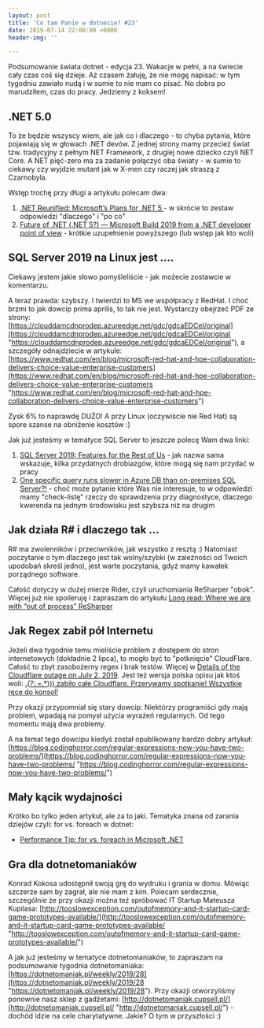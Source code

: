 ```yaml
---
layout: post
title: 'Co tam Panie w dotnecie? #23'
date: 2019-07-14 22:00:00 +0000
header-img: ''

---
```

Podsumowanie świata dotnet - edycja 23. Wakacje w pełni, a na świecie cały czas coś się dzieje. Aż czasem żałuję, że nie mogę napisać: w tym tygodniu zawiało nudą i w sumie to nie mam co pisać. No dobra po marudziłem, czas do pracy. Jedziemy z koksem!

## .NET 5.0

To że będzie wszyscy wiem, ale jak co i dlaczego - to chyba pytania, które pojawiają się w głowach .NET devów. Z jednej strony mamy przecież świat tzw. tradycyjny z pełnym NET Framework, z drugiej nowe dziecko czyli NET Core. A NET pięć-zero ma za zadanie połączyć  oba światy - w sumie to ciekawy czy wyjdzie mutant jak w X-men czy raczej jak straszą z Czarnobyla.

Wstęp trochę przy długi a artykułu polecam dwa:

1. [.NET Reunified: Microsoft’s Plans for .NET 5 ](https://msdn.microsoft.com/en-us/magazine/mt833477.aspx)- w skrócie to zestaw odpowiedzi "dlaczego" i "po co"
2. [Future of .NET (.NET 5?) — Microsoft Build 2019 from a .NET developer point of view](https://medium.com/capgemini-dynamics-365-team/future-of-net-net-5-microsoft-build-2019-from-a-net-developer-point-of-view-7a1158fb0691) - krótkie uzupełnienie powyższego (lub wstęp jak kto woli)

## SQL Server 2019 na Linux jest ....

Ciekawy jestem jakie słowo pomyśleliście - jak możecie zostawcie w komentarzu.

A teraz prawda: szybszy. I twierdzi to MS we współpracy z RedHat. I choć brzmi to jak dowcip prima aprilis, to tak nie jest. Wystarczy obejrzeć PDF ze strony: [https://clouddamcdnprodep.azureedge.net/gdc/gdcaEDCeI/original](https://clouddamcdnprodep.azureedge.net/gdc/gdcaEDCeI/original "https://clouddamcdnprodep.azureedge.net/gdc/gdcaEDCeI/original"), a szczegóły odnajdziecie w artykule: [https://www.redhat.com/en/blog/microsoft-red-hat-and-hpe-collaboration-delivers-choice-value-enterprise-customers](https://www.redhat.com/en/blog/microsoft-red-hat-and-hpe-collaboration-delivers-choice-value-enterprise-customers "https://www.redhat.com/en/blog/microsoft-red-hat-and-hpe-collaboration-delivers-choice-value-enterprise-customers")

Zysk 6% to naprawdę DUŻO! A przy Linux (oczywiście nie Red Hat) są spore szanse na obniżenie kosztów :)

Jak już jesteśmy w tematyce SQL Server to jeszcze polecę Wam dwa linki:

1. [SQL Server 2019: Features for the Rest of Us](https://www.red-gate.com/simple-talk/opinion/editorials/sql-server-2019-features-for-the-rest-of-us/) - jak nazwa sama wskazuje, kilka przydatnych drobiazgów, które mogą się nam przydać w pracy
2. [One specific query runs slower in Azure DB than on-premises SQL Server?!](https://techcommunity.microsoft.com/t5/Azure-Database-Support-Blog/One-specific-query-runs-slower-in-Azure-DB-than-on-premises-SQL/ba-p/751165) - choć może pytanie które Was nie interesuje, to w odpowiedzi mamy "check-listę" rzeczy do sprawdzenia przy diagnostyce, dlaczego kwerenda na jednym środowisku jest szybsza niż na drugim

## Jak działa R# i dlaczego tak ...

R# ma zwolenników i przeciwników, jak wszystko z resztą :) Natomiast poczytanie o tym dlaczego jest tak wolny/szybki (w zależności od Twoich upodobań skreśl jedno), jest warte poczytania, gdyż mamy kawałek porządnego software.

Całość dotyczy w dużej mierze Rider, czyli uruchomiania ReSharper "obok". Więcej już nie spoileruję i zapraszam do artykułu [Long read: Where we are with “out of process” ReSharper](https://blog.jetbrains.com/dotnet/2019/07/11/where-we-are-with-out-of-process-resharper/)

## Jak Regex zabił pół Internetu

Jeżeli dwa tygodnie temu mieliście problem z dostępem do stron internetowych (dokładnie 2 lipca), to mogło być to "potknięcie" CloudFlare. Całość to zbyt zasobożerny regex i brak testów. Więcej w [Details of the Cloudflare outage on July 2, 2019](https://blog.cloudflare.com/details-of-the-cloudflare-outage-on-july-2-2019/). Jest też wersja polska opisu jak ktoś woli: [.*(?:.*=.*))) zabiło całe Cloudflare. Przerywamy spotkanie! Wszystkie ręce do konsol!](https://sekurak.pl/zabilo-cale-cloudflare-przerywamy-spotkanie-wszystkie-rece-do-konsol/)

Przy okazji przypomniał się stary dowcip: Niektórzy programiści gdy mają problem, wpadają na pomysł użycia wyrażeń regularnych. Od tego momentu mają dwa problemy.

A na temat tego dowcipu kiedyś został opublikowany bardzo dobry artykuł: [https://blog.codinghorror.com/regular-expressions-now-you-have-two-problems/](https://blog.codinghorror.com/regular-expressions-now-you-have-two-problems/ "https://blog.codinghorror.com/regular-expressions-now-you-have-two-problems/")

## Mały kącik wydajności

Krótko bo tylko jeden artykuł, ale za to jaki. Tematyka znana od zarania dziejów czyli: for vs. foreach w dotnet: 

* [Performance Tip: for vs. foreach in Microsoft .NET]() 

## Gra dla dotnetomaniaków

Konrad Kokosa udostępnił swoją grę do wydruku i grania w domu. Mówiąc szczerze sam by zagrał, ale nie mam z kim. Polecam serdecznie, szczególnie że przy okazji można też spróbować IT Startup Mateusza Kupilasa: [http://tooslowexception.com/outofmemory-and-it-startup-card-game-prototypes-available/](http://tooslowexception.com/outofmemory-and-it-startup-card-game-prototypes-available/ "http://tooslowexception.com/outofmemory-and-it-startup-card-game-prototypes-available/")

A jak już jesteśmy w tematyce dotnetomaniaków, to zapraszam na podsumowanie tygodnia dotnetomaniaka: [https://dotnetomaniak.pl/weekly/2019/28](https://dotnetomaniak.pl/weekly/2019/28 "https://dotnetomaniak.pl/weekly/2019/28"). Przy okazji otworzyliśmy ponownie nasz sklep z gadżetami: [http://dotnetomaniak.cupsell.pl/](http://dotnetomaniak.cupsell.pl/ "http://dotnetomaniak.cupsell.pl/") - dochód idzie na cele charytatywne. Jakie? O tym w przyszłości :)